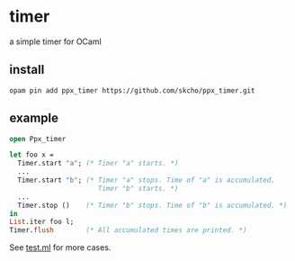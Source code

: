 # timer

a simple timer for OCaml

## install

```
opam pin add ppx_timer https://github.com/skcho/ppx_timer.git
```

## example

```ocaml
open Ppx_timer

let foo x =
  Timer.start "a"; (* Timer "a" starts. *)
  ...
  Timer.start "b"; (* Timer "a" stops. Time of "a" is accumulated.
                      Timer "b" starts. *)
  ...
  Timer.stop ()    (* Timer "b" stops. Time of "b" is accumulated. *)
in
List.iter foo l;
Timer.flush        (* All accumulated times are printed. *)
```

See [test.ml](test/test.ml) for more cases.
